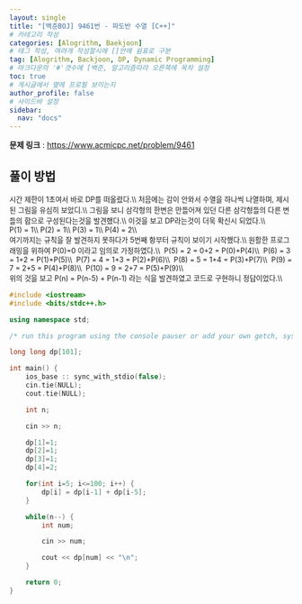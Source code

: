 ```yaml
---
layout: single
title: "[백준BOJ] 9461번 - 파도반 수열 [C++]"
# 카테고리 작성
categories: [Alogrithm, Baekjoon]
# 태그 작성, 여려개 작성할시에 []안에 쉼표로 구분
tag: [Alogrithm, Backjoon, DP, Dynamic Programming]
# 마크다운의 '#'갯수에 [백준, 알고리즘따라 오른쪽에 목차 설정
toc: true
# 게시글에서 옆에 프로필 보이는지
author_profile: false
# 사이드바 설정
sidebar:
  nav: "docs"
---
```


**문제 링크** : <https://www.acmicpc.net/problem/9461>

## 풀이 방법

<span style="font-size:90%">
시간 제한이 1초여서 바로 DP를 떠올렸다.\\
처음에는 감이 안와서 수열을 하나씩 나열하며, 제시된 그림을 유심히 보았디.\\
그림을 보니 삼각형의 한변은 만들어져 있던 다른 삼각형들의 다른 변들의 합으로 구성된다는것을 발견했다.\\
이것을 보고 DP라는것이 더욱 확신시 되었다.\\
<br>
P(1) = 1\\
P(2) = 1\\
P(3) = 1\\
P(4) = 2\\
<br>
여기까지는 규칙을 잘 발견하지 못하다가 5번째 항부터 규칙이 보이기 시작했다.\\
원활한 프로그래밍을 위하여 P(0)=0 이라고 임의로 가정하였다.\\
&nbsp;P(5) = 2 = 0+2 = P(0)+P(4)\\
&nbsp;P(6) = 3 = 1+2 = P(1)+P(5)\\
&nbsp;P(7) = 4 = 1+3 = P(2)+P(6)\\
&nbsp;P(8) = 5 = 1+4 = P(3)+P(7)\\
&nbsp;P(9) = 7 = 2+5 = P(4)+P(8)\\
&nbsp;P(10) = 9 = 2+7 = P(5)+P(9)\\	
<br>
위의 것을 보고 P(n) = P(n-5) + P(n-1) 라는 식을 발견하였고 코드로 구현하니 정답이었다.\\
</span>

```c++
#include <iostream>
#include <bits/stdc++.h>

using namespace std;

/* run this program using the console pauser or add your own getch, system("pause") or input loop */

long long dp[101];

int main() {
	ios_base :: sync_with_stdio(false);
	cin.tie(NULL);
	cout.tie(NULL);

	int n;

	cin >> n;

	dp[1]=1;
	dp[2]=1;
	dp[3]=1;
	dp[4]=2;

	for(int i=5; i<=100; i++) {
		dp[i] = dp[i-1] + dp[i-5];
	}

	while(n--) {
		int num;

		cin >> num;

		cout << dp[num] << "\n";
	}

	return 0;
}
```
